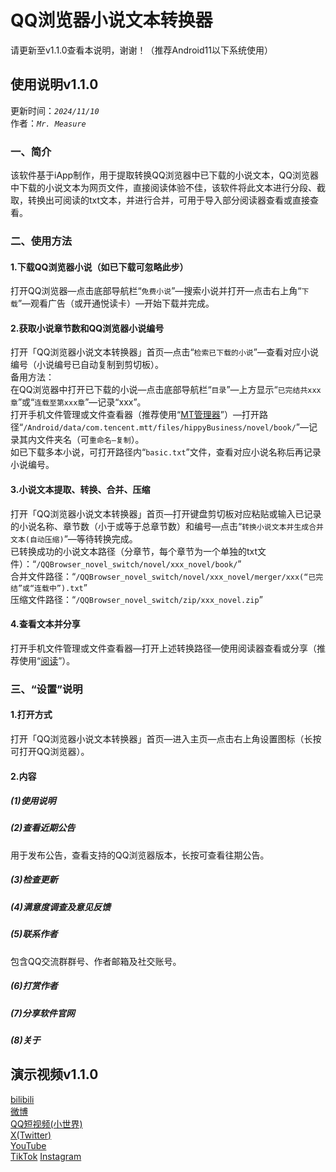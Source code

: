 # QQ浏览器小说文本转换器
请更新至v1.1.0查看本说明，谢谢！（推荐Android11以下系统使用）
## 使用说明v1.1.0
更新时间：*`2024/11/10`*  
作者：*`Mr. Measure`*
### 一、简介
该软件基于iApp制作，用于提取转换QQ浏览器中已下载的小说文本，QQ浏览器中下载的小说文本为网页文件，直接阅读体验不佳，该软件将此文本进行分段、截取，转换出可阅读的txt文本，并进行合并，可用于导入部分阅读器查看或直接查看。
### 二、使用方法
#### 1.下载QQ浏览器小说（如已下载可忽略此步）
打开QQ浏览器—点击底部导航栏“`免费小说`”—搜索小说并打开—点击右上角“`下载`”—观看广告（或开通悦读卡）—开始下载并完成。
#### 2.获取小说章节数和QQ浏览器小说编号
打开「QQ浏览器小说文本转换器」首页—点击“`检索已下载的小说`”—查看对应小说编号（小说编号已自动复制到剪切板）。    
备用方法：  
在QQ浏览器中打开已下载的小说—点击底部导航栏“`目录`”—上方显示“`已完结共xxx章`”或“`连载至第xxx章`”—记录“xxx”。  
打开手机文件管理或文件查看器（推荐使用“[MT管理器](https://mt2.cn/download/)”）—打开路径“`/Android/data/com.tencent.mtt/files/hippyBusiness/novel/book/`”—记录其内文件夹名（可`重命名—复制`）。  
如已下载多本小说，可打开路径内“`basic.txt`”文件，查看对应小说名称后再记录小说编号。
#### 3.小说文本提取、转换、合并、压缩
打开「QQ浏览器小说文本转换器」首页—打开键盘剪切板对应粘贴或输入已记录的小说名称、章节数（小于或等于总章节数）和编号—点击“`转换小说文本并生成合并文本(自动压缩)`”—等待转换完成。    
已转换成功的小说文本路径（分章节，每个章节为一个单独的txt文件）：“`/QQBrowser_novel_switch/novel/xxx_novel/book/`”  
合并文件路径：“`/QQBrowser_novel_switch/novel/xxx_novel/merger/xxx(“已完结”或“连载中”).txt`”  
压缩文件路径：“`/QQBrowser_novel_switch/zip/xxx_novel.zip`”
#### 4.查看文本并分享
打开手机文件管理或文件查看器—打开上述转换路径—使用阅读器查看或分享（推荐使用“[阅读](http://fb.miaogongzi.cc/)”）。
### 三、“设置”说明
#### 1.打开方式
打开「QQ浏览器小说文本转换器」首页—进入主页—点击右上角设置图标（长按可打开QQ浏览器）。
#### 2.内容
##### (1)使用说明
##### (2)查看近期公告
用于发布公告，查看支持的QQ浏览器版本，长按可查看往期公告。
##### (3)检查更新
##### (4)满意度调查及意见反馈
##### (5)联系作者
包含QQ交流群群号、作者邮箱及社交账号。
##### (6)打赏作者
##### (7)分享软件官网
##### (8)关于

## 演示视频v1.1.0
[bilibili](https://b23.tv/LVDC4Id)  
[微博](https://weibo.com/7024676243/5098954812821004)  
[QQ短视频(小世界)](https://s.xsj.qq.com/QYublrCg)  
[X(Twitter)](https://x.com/yangchen1991113/status/1855287886784143507)  
[YouTube](https://youtu.be/_rzc8GUVTlU)  
[TikTok](https://www.tiktok.com/@baldyc2024/video/7435320457194114350)
[Instagram](https://www.instagram.com/reel/DCKGHJqMy5x/?utm_source=ig_web_copy_link&igsh=MzRlODBiNWFlZA==)